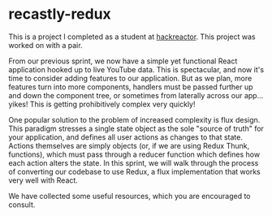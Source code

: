 # recastly-redux
This is a project I completed as a student at [hackreactor](http://hackreactor.com). This project was worked on with a pair.

From our previous sprint, we now have a simple yet functional React application hooked up to live YouTube data. This is spectacular, and now it's time to consider adding features to our application. But as we plan, more features turn into more components, handlers must be passed further up and down the component tree, or sometimes from laterally across our app... yikes! This is getting prohibitively complex very quickly!

One popular solution to the problem of increased complexity is flux design. This paradigm stresses a single state object as the sole "source of truth" for your application, and defines all user actions as changes to that state. Actions themselves are simply objects (or, if we are using Redux Thunk, functions), which must pass through a reducer function which defines how each action alters the state. In this sprint, we will walk through the process of converting our codebase to use Redux, a flux implementation that works very well with React.

We have collected some useful resources, which you are encouraged to consult.


